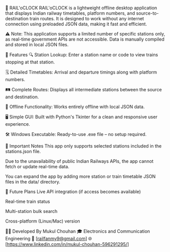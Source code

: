🚆 RAIL'oCLOCK
RAIL'oCLOCK is a lightweight offline desktop application that displays Indian railway timetables, platform numbers, and source-to-destination train routes. It is designed to work without any internet connection using preloaded JSON data, making it fast and efficient.

⚠️ Note: This application supports a limited number of specific stations only, as real-time government APIs are not accessible. Data is manually compiled and stored in local JSON files.

🧠 Features
🔍 Station Lookup: Enter a station name or code to view trains stopping at that station.

🗓️ Detailed Timetables: Arrival and departure timings along with platform numbers.

🛤️ Complete Routes: Displays all intermediate stations between the source and destination.

📁 Offline Functionality: Works entirely offline with local JSON data.

🖥️ Simple GUI: Built with Python's Tkinter for a clean and responsive user experience.

🛠️ Windows Executable: Ready-to-use .exe file – no setup required.

📌 Important Notes
This app only supports selected stations included in the stations.json file.

Due to the unavailability of public Indian Railways APIs, the app cannot fetch or update real-time data.

You can expand the app by adding more station or train timetable JSON files in the data/ directory.

🔮 Future Plans
Live API integration (if access becomes available)

Real-time train status

Multi-station bulk search

Cross-platform (Linux/Mac) version

👨‍💻 Developed By
Mukul Chouhan
🎓 Electronics and Communication Engineering
📧 [railfanmy9@gmail.com]
🌐 [https://www.linkedin.com/in/mukul-chouhan-596291295/] 



